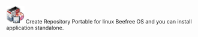 ![](gdebi.png) 
Create Repository Portable for linux Beefree OS and you can install application standalone.
